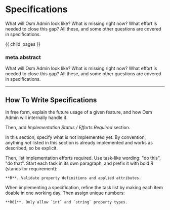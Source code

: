 # Specifications

What will Osm Admin look like? What is missing right now? What effort is needed to close this gap? All these, and some other questions are covered in specifications. 

{{ child_pages }}

### meta.abstract

What will Osm Admin look like? What is missing right now? What effort is needed to close this gap? All these, and some other questions are covered in specifications. 

---

## How To Write Specifications

In free form, explain the future usage of a given feature, and how Osm Admin will internally handle it. 

Then, add *Implementation Status / Efforts Required* section. 

In this section, specify what is not implemented yet. By convention, anything *not* listed in this section is already implemented and works as described, so be explicit.

Then, list implementation efforts required. Use task-like wording: "do this", "do that". Start each task in its own paragraph, and prefix it with bold R (stands for requirement):  

    **R**. Validate property definitions and applied attributes.
    
When implementing a specification, refine the task list by making each item doable in one working day. Then assign unique numbers:

    **R01**. Only allow `int` and `string` property types.

